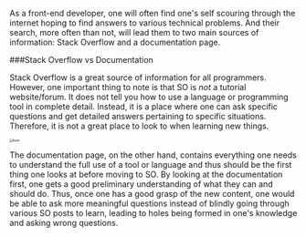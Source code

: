 <!--title={Life of a Front-End Web Developer}-->

<!--badges={}-->

<!--concepts={}-->

As a front-end developer, one will often find one's self scouring through the internet hoping to find answers to various technical problems. And their search, more often than not, will lead them to two main sources of information: Stack Overflow and a documentation page.

###Stack Overflow vs Documentation

Stack Overflow is a great source of information for all programmers. However, one important thing to note is that SO is <em>not</em> a tutorial website/forum. It does not tell you how to use a language or programming tool in complete detail. Instead, it is a place where one can ask specific questions and get detailed answers pertaining to specific situations. Therefore, it is not a great place to look to when learning new things. 

<img src="http://i.imgur.com/BiEAzsL.png" alt="Read" style="zoom:35%;" />

The documentation page, on the other hand, contains everything one needs to understand the full use of a tool or language and thus should be the first thing one looks at before moving to SO. By looking at the documentation first, one gets a good preliminary understanding of what they can and should do. Thus, once one has a good grasp of the new content, one would be able to ask more meaningful questions instead of blindly going through various SO posts to learn, leading to holes being formed in one's knowledge and asking wrong questions.